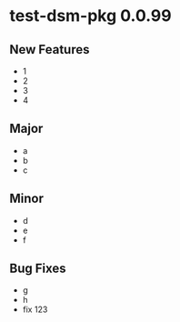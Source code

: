 # test-dsm-pkg 0.0.99

## New Features
- 1
- 2
- 3
- 4

## Major 
- a
- b
- c

## Minor
- d
- e
- f

## Bug Fixes
- g
- h
- fix 123
